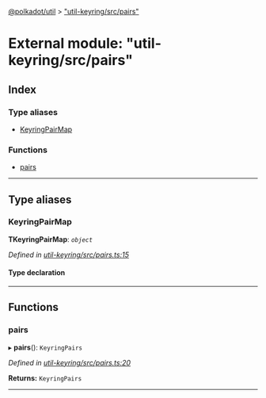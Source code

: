 [@polkadot/util](../README.md) > ["util-keyring/src/pairs"](../modules/_util_keyring_src_pairs_.md)

# External module: "util-keyring/src/pairs"

## Index

### Type aliases

* [KeyringPairMap](_util_keyring_src_pairs_.md#keyringpairmap)

### Functions

* [pairs](_util_keyring_src_pairs_.md#pairs)

---

## Type aliases

<a id="keyringpairmap"></a>

###  KeyringPairMap

**ΤKeyringPairMap**: *`object`*

*Defined in [util-keyring/src/pairs.ts:15](https://github.com/polkadot-js/util/blob/7550b44/packages/util-keyring/src/pairs.ts#L15)*

#### Type declaration

[index: `Uint8Array`]: `KeyringPair`

___

## Functions

<a id="pairs"></a>

###  pairs

▸ **pairs**(): `KeyringPairs`

*Defined in [util-keyring/src/pairs.ts:20](https://github.com/polkadot-js/util/blob/7550b44/packages/util-keyring/src/pairs.ts#L20)*

**Returns:** `KeyringPairs`

___

